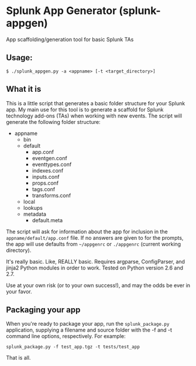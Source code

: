 # Splunk App Generator (splunk-appgen)
App scaffolding/generation tool for basic Splunk TAs

## Usage:

```
$ ./splunk_appgen.py -a <appname> [-t <target_directory>]
```

## What it is
This is a little script that generates a basic folder structure for your Splunk app. My main use for this tool is to generate a scaffold for Splunk technology add-ons (TAs) when working with new events. The script will generate the following folder structure:

* appname
  * bin
  * default
    * app.conf
    * eventgen.conf
    * eventtypes.conf
    * indexes.conf
    * inputs.conf
    * props.conf
    * tags.conf
    * transforms.conf
  * local
  * lookups
  * metadata
    * default.meta

The script will ask for information about the app for inclusion in the `appname/default/app.conf` file. If no answers are given to for the prompts, the app will use defaults from `~/appgenrc` or `./appgenrc` (current working directory).

It's really basic. Like, REALLY basic. Requires argparse, ConfigParser, and jinja2 Python modules in order to work. Tested on Python version 2.6 and 2.7.

Use at your own risk (or to your own success!), and may the odds be ever in your favor.

## Packaging your app

When you're ready to package your app, run the `splunk_package.py` application, supplying a filename and source folder with the -f and -t command line options, respectively.  For example:

```
splunk_package.py -f test_app.tgz -t tests/test_app
```

That is all.
